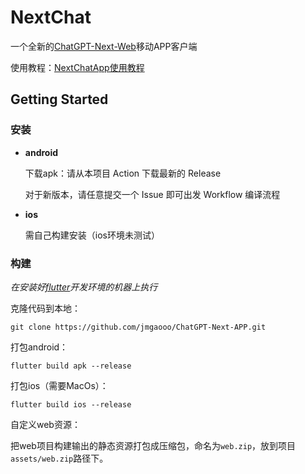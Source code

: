 # NextChat

一个全新的[ChatGPT-Next-Web](https://github.com/ChatGPTNextWeb/ChatGPT-Next-Web)移动APP客户端

使用教程：[NextChatApp使用教程](https://aithingdoc.apifox.cn/doc-4213180)

## Getting Started
### 安装
* **android**

    下载apk：请从本项目 Action 下载最新的 Release

    对于新版本，请任意提交一个 Issue 即可出发 Workflow 编译流程
* **ios**

    需自己构建安装（ios环境未测试）

### 构建

*在安装好[flutter](https://flutter.dev/)开发环境的机器上执行*

克隆代码到本地：
        
    git clone https://github.com/jmgaooo/ChatGPT-Next-APP.git

打包android：

    flutter build apk --release

打包ios（需要MacOs）：

    flutter build ios --release

自定义web资源：

把web项目构建输出的静态资源打包成压缩包，命名为`web.zip`，放到项目`assets/web.zip`路径下。

    
